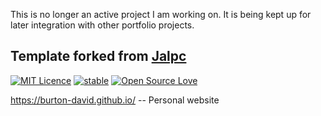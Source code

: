 This is no longer an active project I am working on.  It is being kept up for later integration with other portfolio projects.  
## Template forked from [Jalpc](https://github.com/jarrekk/Jalpc)
[![MIT Licence](https://badges.frapsoft.com/os/mit/mit.svg?v=103)](https://opensource.org/licenses/mit-license.php)
[![stable](http://badges.github.io/stability-badges/dist/stable.svg)](http://github.com/badges/stability-badges)
[![Open Source Love](https://badges.frapsoft.com/os/v1/open-source.png?v=103)](https://github.com/ellerbrock/open-source-badge/)

<https://burton-david.github.io/> -- Personal website
